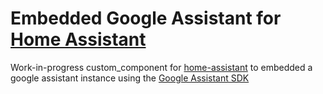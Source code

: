 # Embedded Google Assistant for [Home Assistant](https://home-assistant.io/)

Work-in-progress custom_component for [home-assistant](https://home-assistant.io/) to embedded a google assistant instance using the [Google Assistant SDK](https://developers.google.com/assistant/sdk/)
